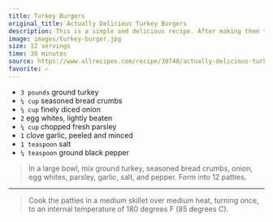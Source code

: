 ```yaml
---
title: Turkey Burgers
original_title: Actually Delicious Turkey Burgers
description: This is a simple and delicious recipe. After making them the first time my husband said 'no more' to beef burgers. These are really good - any cooking method may be used, and they freeze very well. The recipe can also be used for meatballs or meat loaves.
image: images/turkey-burger.jpg
size: 12 servings
time: 30 minutes
source: https://www.allrecipes.com/recipe/39748/actually-delicious-turkey-burgers/
favorite: ✓
---
```


* `3 pounds` ground turkey
* `¼ cup` seasoned bread crumbs
* `¼ cup` finely diced onion
* `2` egg whites, lightly beaten
* `¼ cup` chopped fresh parsley
* `1` clove garlic, peeled and minced
* `1 teaspoon` salt
* `¼ teaspoon` ground black pepper

> In a large bowl, mix ground turkey, seasoned bread crumbs, onion, egg whites, parsley, garlic, salt, and pepper. Form into 12 patties.

---

> Cook the patties in a medium skillet over medium heat, turning once, to an internal temperature of 180 degrees F (85 degrees C).
